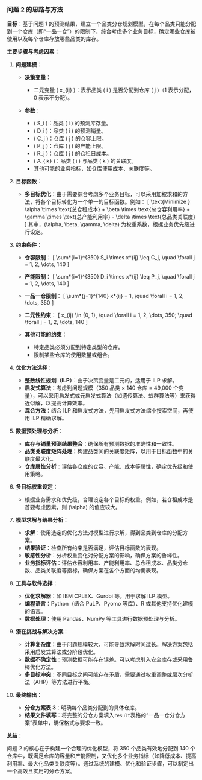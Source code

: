 ### 问题 2 的思路与方法

**目标**：基于问题 1 的预测结果，建立一个品类分仓规划模型，在每个品类只能分配到一个仓库（即“一品一仓”）的限制下，综合考虑多个业务目标，确定哪些仓库被使用以及每个仓库存放哪些品类的库存。

**主要步骤与考虑因素**：

1. **问题建模**：

   - **决策变量**：

     - 二元变量 \( x\_{ij} \)：表示品类 \( i \) 是否分配到仓库 \( j \)（1 表示分配，0 表示不分配）。

   - **参数**：
     - \( S_i \)：品类 \( i \) 的预测库存量。
     - \( D_i \)：品类 \( i \) 的预测销量。
     - \( C_j \)：仓库 \( j \) 的仓容上限。
     - \( P_j \)：仓库 \( j \) 的产能上限。
     - \( R_j \)：仓库 \( j \) 的仓租日成本。
     - \( A\_{ik} \)：品类 \( i \) 与品类 \( k \) 的关联度。
     - 其他可能的业务指标，如仓库使用成本、关联度等。

2. **目标函数**：

   - **多目标优化**：由于需要综合考虑多个业务目标，可以采用加权求和的方法，将各个目标转化为一个单一的目标函数。例如：
     \[
     \text{Minimize } \alpha \times \text{总仓租成本} + \beta \times \text{总仓容利用率} + \gamma \times \text{总产能利用率} - \delta \times \text{总品类关联度}
     \]
     其中，\(\alpha, \beta, \gamma, \delta\) 为权重系数，根据业务优先级进行设定。

3. **约束条件**：

   - **仓容限制**：
     \[
     \sum*{i=1}^{350} S_i \times x*{ij} \leq C_j, \quad \forall j = 1, 2, \dots, 140
     \]

   - **产能限制**：
     \[
     \sum*{i=1}^{350} D_i \times x*{ij} \leq P_j, \quad \forall j = 1, 2, \dots, 140
     \]

   - **一品一仓限制**：
     \[
     \sum*{j=1}^{140} x*{ij} = 1, \quad \forall i = 1, 2, \dots, 350
     \]

   - **二元性约束**：
     \[
     x\_{ij} \in \{0, 1\}, \quad \forall i = 1, 2, \dots, 350; \quad \forall j = 1, 2, \dots, 140
     \]

   - **其他可能的约束**：
     - 特定品类必须分配到特定类型的仓库。
     - 限制某些仓库的使用数量或组合。

4. **优化方法选择**：

   - **整数线性规划（ILP）**：由于决策变量是二元的，适用于 ILP 求解。
   - **启发式算法**：考虑到问题规模（350 品类 × 140 仓库 = 49,000 个变量），可以采用启发式或元启发式算法（如遗传算法、蚁群算法等）来获得近似解，以提高计算效率。
   - **混合方法**：结合 ILP 和启发式方法，先用启发式方法缩小搜索空间，再使用 ILP 精确求解。

5. **数据预处理与分析**：

   - **库存与销量预测结果整合**：确保所有预测数据的准确性和一致性。
   - **品类关联度矩阵处理**：构建品类间的关联度矩阵，以用于目标函数中的关联度最大化。
   - **仓库属性分析**：评估各仓库的仓容、产能、成本等属性，确定优先级和使用策略。

6. **多目标权重设定**：

   - 根据业务需求和优先级，合理设定各个目标的权重。例如，若仓租成本是首要考虑因素，则 \(\alpha\) 的值应较大。

7. **模型求解与结果分析**：

   - **求解**：使用选定的优化方法对模型进行求解，得到品类到仓库的分配方案。
   - **结果验证**：检查所有约束是否满足，评估目标函数的表现。
   - **敏感性分析**：分析权重变化对分配方案的影响，确保方案的鲁棒性。
   - **业务指标评估**：评估仓容利用率、产能利用率、总仓租成本、品类分仓数、品类关联度等指标，确保方案在各个方面的均衡表现。

8. **工具与软件选择**：

   - **优化求解器**：如 IBM CPLEX、Gurobi 等，用于求解 ILP 模型。
   - **编程语言**：Python（结合 PuLP、Pyomo 等库）、R 或其他支持优化建模的语言。
   - **数据处理**：使用 Pandas、NumPy 等工具进行数据预处理与分析。

9. **潜在挑战与解决方案**：

   - **计算复杂度**：由于问题规模较大，可能导致求解时间过长。解决方案包括采用启发式算法或分阶段优化。
   - **数据不确定性**：预测数据可能存在误差。可以考虑引入安全库存或采用鲁棒优化方法。
   - **多目标冲突**：不同目标之间可能存在矛盾，需要通过权重调整或层次分析法（AHP）等方法进行平衡。

10. **最终输出**：
    - **分仓方案表 3**：明确每个品类分配到的具体仓库。
    - **结果文件填写**：将完整的分仓方案填入`result`表格的“一品一仓分仓方案”表单中，确保格式与要求一致。

**总结**：

问题 2 的核心在于构建一个合理的优化模型，将 350 个品类有效地分配到 140 个仓库中，既满足仓库的容量和产能限制，又优化多个业务指标（如降低成本、提高利用率、最大化品类关联度等）。通过系统的建模、优化和验证步骤，可以制定出一个高效且实用的分仓方案。
